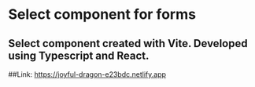 # Select component for forms

## Select component created with Vite. Developed using Typescript and React. 

##Link: https://joyful-dragon-e23bdc.netlify.app
